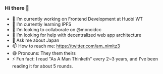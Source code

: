 ### Hi there 👋

- 🔭 I’m currently working on Frontend Development at Huobi WT
- 🌱 I’m currently learning IPFS
- 👯 I’m looking to collaborate on @monoidcc
- 🤔 I’m looking for help with decentralized web app architecture
- 💬 Ask me about Japan
- 📫 How to reach me: https://twitter.com/am_nimitz3 
- 😄 Pronouns: They them theirs
- ⚡ Fun fact: I read "As A Man Thinketh" every 2~3 years, and I've been reading it for about 5 rounds.
